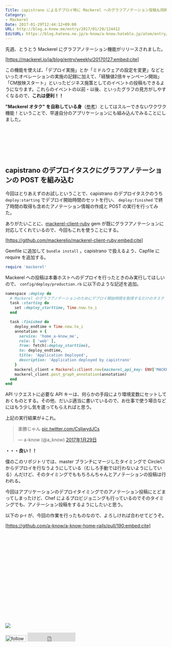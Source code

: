 ```yaml
---
Title: capistrano によるデプロイ時に Mackerel へのグラフアノテーション投稿も同時に行なう
Category:
- Mackerel
Date: 2017-01-29T12:44:12+09:00
URL: http://blog.a-know.me/entry/2017/01/29/124412
EditURL: https://blog.hatena.ne.jp/a-know/a-know.hateblo.jp/atom/entry/10328749687211161042
---
```


先週、とうとう Mackerel にグラフアノテーション機能がリリースされました。

[https://mackerel.io/ja/blog/entry/weekly/20170127:embed:cite]

この機能を使えば、「デプロイ実施」とか「ミドルウェアの設定を変更」などといったオペレーションの実施の記録に加えて、「経験値2倍キャンペーン開始」「CM放映スタート」といったビジネス施策としてのイベントの投稿もできるようになります。これらのイベントの以前・以後、といったグラフの見方がしやすくなるので、**これは便利！！**


<b>"Mackerel オタク" を自称している身</b>（[参考](https://blog.a-know.me/entry/2016/02/08/095246)）としてはスルーできないワクワク機能！ということで、早速自分のアプリケーションにも組み込んでみることにしました。

<!-- more -->

<script async src="//pagead2.googlesyndication.com/pagead/js/adsbygoogle.js"></script>
<!-- article-top -->
<ins class="adsbygoogle"
     style="display:inline-block;width:728px;height:90px"
     data-ad-client="ca-pub-3463034538369189"
     data-ad-slot="8367620130"></ins>
<script>
(adsbygoogle = window.adsbygoogle || []).push({});
</script>



## capistrano のデプロイタスクにグラフアノテーションの POST を組み込む

今回はとりあえずのお試しということで、capistrano のデプロイタスクのうち `deploy:starting` でデプロイ開始時間のセットを行い、 `deploy:finished` で終了時間の取得も含めたアノテーション情報の作成と POST の実行を行ってみた。


ありがたいことに、[mackerel-client-ruby](https://github.com/mackerelio/mackerel-client-ruby) gem が既にグラフアノテーションに対応してくれているので、今回もこれを使うことにする。


[https://github.com/mackerelio/mackerel-client-ruby:embed:cite]


Gemfile に追加して `bundle install` 。capistrano で扱えるよう、Capfile に require を追加する。


```ruby
require 'mackerel'
```


Mackerel への投稿は本番ホストへのデプロイを行ったときのみ実行してほしいので、 `config/deploy/production.rb` に以下のような記述を追加。


```ruby
namespace :deploy do
  # Mackerel のグラフアノテーションのためにデプロイ開始時間を取得するだけのタスク
  task :starting do
    set :deploy_starttime, Time.now.to_i
  end

  task :finished do
    deploy_endtime = Time.now.to_i
    annotation = {
      service: 'home_a-know_me',
      role: [ 'web' ],
      from: fetch(:deploy_starttime),
      to: deploy_endtime,
      title: 'Application Deployed',
      description: 'Application deployed by capistrano'
    }
    mackerel_client = Mackerel::Client.new(mackerel_api_key: ENV['MACKEREL_APIKEY'])
    mackerel_client.post_graph_annotation(annotation)
  end
end
```

API リクエストに必要な API キーは、何らかの手段により環境変数にセットしておくものとする。その他、だいぶ適当に書いているので、お仕事で使う場合などにはもう少し気を遣ってもらえればと思う。


上記の実行結果が↓これ。


<blockquote class="twitter-tweet" data-lang="ja"><p lang="ja" dir="ltr">楽勝じゃん <a href="https://t.co/CsljwydJCs">pic.twitter.com/CsljwydJCs</a></p>&mdash; a-know (@a_know) <a href="https://twitter.com/a_know/status/825539230373777409">2017年1月29日</a></blockquote>
<script async src="//platform.twitter.com/widgets.js" charset="utf-8"></script>


<b>・・・良い！！</b>


僕のこのリポジトリでは、master ブランチにマージしたタイミングで CircleCI からデプロイを行なうようにしている（むしろ手動では行わないようにしている）んだけど、そのタイミングでももちろんちゃんとアノテーションの投稿は行われる。


今回はアプリケーションのデプロイタイミングでのアノテーション投稿にとどまってしまったけど、Chef によるプロビジョニングも行っているのでそのタイミングでも、アノテーション投稿をするようにしたいと思う。


以下の p-r が、今回の作業を行ったものなので、よろしければ合わせてどうぞ。


[https://github.com/a-know/a-know-home-rails/pull/190:embed:cite]


<div>
<br>
<script async src="//pagead2.googlesyndication.com/pagead/js/adsbygoogle.js"></script>
<!-- article-bottom2 -->
<ins class="adsbygoogle"
     style="display:inline-block;width:300px;height:250px"
     data-ad-client="ca-pub-3463034538369189"
     data-ad-slot="5274552934"></ins>
<script>
(adsbygoogle = window.adsbygoogle || []).push({});
</script>

<a href="http://bit.ly/grass-graph" target='blank' rel="nofollow"><img src="https://cdn-ak.f.st-hatena.com/images/fotolife/a/a-know/20170405/20170405220342.png"></a>
<br>
</div>

<div>
<a href='http://cloud.feedly.com/#subscription%2Ffeed%2Fhttp%3A%2F%2Fblog.a-know.me%2Ffeed'  target='blank'><img id='feedlyFollow' src='http://s3.feedly.com/img/follows/feedly-follow-rectangle-volume-small_2x.png' alt='follow us in feedly' width='65' height='20'></a>



<iframe src="http://blog.hatena.ne.jp/a-know/a-know.hateblo.jp/subscribe/iframe" allowtransparency="true" frameborder="0" scrolling="no" width="150" height="28"></iframe>
</div>
